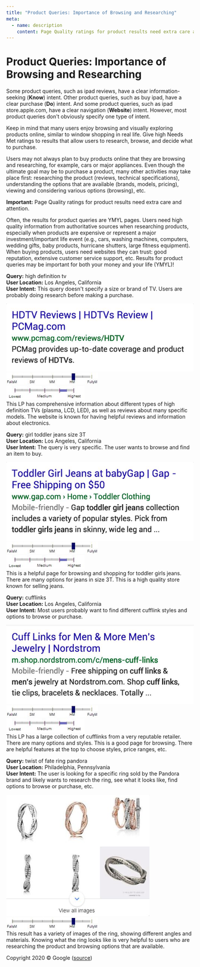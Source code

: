 ```yaml
---
title: "Product Queries: Importance of Browsing and Researching"
meta:
  - name: description
    content: Page Quality ratings for product results need extra care and attention. Users need high quality information from authoritative sources when researching products, especially when products are expensive or represent a major investment/important life event.
---
```


# Product Queries: Importance of Browsing and Researching

Some product queries, such as <span class="query">ipad reviews</span>, have a clear information-seeking (**Know**) intent. Other product queries, such as <span class="query">buy ipad</span>, have a clear purchase (**Do**) intent. And some product queries, such as <span class="query">ipad store.apple.com</span>, have a clear navigation (**Website**) intent. However, most product queries don't obviously specify one type of intent.

Keep in mind that many users enjoy browsing and visually exploring products online, similar to window shopping in real life. Give high Needs Met ratings to results that allow users to research, browse, and decide what to purchase.

Users may not always plan to buy products online that they are browsing and researching, for example, cars or major appliances. Even though the ultimate goal may be to purchase a product, many other activities may take place first: researching the product (reviews, technical specifications), understanding the options that are available (brands, models, pricing), viewing and considering various options (browsing), etc.

**Important:** Page Quality ratings for product results need extra care and attention.

Often, the results for product queries are YMYL pages. Users need high quality information from authoritative sources when researching products, especially when products are expensive or represent a major investment/important life event (e.g., cars, washing machines, computers, wedding gifts, baby products, hurricane shutters, large fitness equipment). When buying products, users need websites they can trust: good reputation, extensive customer service support, etc. Results for product queries may be important for both your money and your life (YMYL)!

<div class="examples">
<div class="example">

**Query:** <span class="query">high definition tv</span>  
**User Location:** Los Angeles, California  
**User Intent:** This query doesn't specify a size or brand of TV. Users are probably doing research before making a purchase.

<div class="results">
<div class="result">

![](../images/img779.jpg)  
![needs met scale - highly meets](../images/hm.jpg)  
![page quality scale - high - narrow range](../images/high-narrow.jpg)  
This LP has comprehensive information about different types of high definition TVs (plasma, LCD, LED), as well as reviews about many specific models. The website is known for having helpful reviews and information about electronics.

</div>
</div>
</div>

<div class="example">

**Query:** <span class="query">girl toddler jeans size 3T</span>  
**User Location:** Los Angeles, California  
**User Intent:** The query is very specific. The user wants to browse and find an item to buy.

<div class="results">
<div class="result">

![](../images/img782.jpg)  
![needs met scale - highly meets](../images/hm.jpg)  
![page quality scale - high - narrow range](../images/high-narrow.jpg)  
This is a helpful page for browsing and shopping for toddler girls jeans. There are many options for jeans in size 3T. This is a high quality store known for selling jeans.

</div>
</div>
</div>

<div class="example">

**Query:** <span class="query">cufflinks</span>  
**User Location:** Los Angeles, California  
**User Intent:** Most users probably want to find different cufflink styles and options to browse or purchase.

<div class="results">
<div class="result">

![](../images/img785.jpg)  
![needs met scale - highly meets](../images/hm.jpg)  
![page quality scale - high - narrow range](../images/high-narrow.jpg)  
This LP has a large collection of cufflinks from a very reputable retailer. There are many options and styles. This is a good page for browsing. There are helpful features at the top to choose styles, price ranges, etc.

</div>
</div>
</div>

<div class="example">

**Query:** <span class="query">twist of fate ring pandora</span>  
**User Location:** Philadelphia, Pennsylvania  
**User Intent:** The user is looking for a specific ring sold by the Pandora brand and likely wants to research the ring, see what it looks like, find options to browse or purchase, etc.

<div class="results">
<div class="result">

![](../images/img789.jpg)  
![needs met scale - highly meets](../images/hm.jpg)  
This result has a variety of images of the ring, showing different angles and materials. Knowing what the ring looks like is very helpful to users who are researching the product and browsing options that are available.

</div>
</div>
</div>
</div>

<div class="source">
Copyright 2020 © Google (<a href="https://static.googleusercontent.com/media/guidelines.raterhub.com///searchqualityevaluatorguidelines.pdf">source</a>)
</div>
